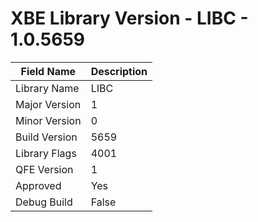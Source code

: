 # XBE Library Version - LIBC - 1.0.5659

| Field Name | Description |
|---|---|
| Library Name | LIBC |
| Major Version | 1 |
| Minor Version | 0 |
| Build Version | 5659 |
| Library Flags | 4001 |
| QFE Version | 1 |
| Approved | Yes |
| Debug Build | False |
